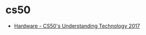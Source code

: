 # cs50

- [Hardware - CS50's Understanding Technology 2017](https://www.youtube.com/watch?v=6mbFO0ZLMW8)
